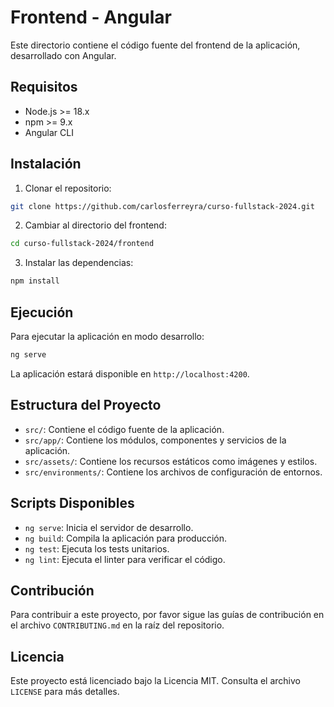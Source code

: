 # Frontend - Angular

Este directorio contiene el código fuente del frontend de la aplicación, desarrollado con Angular.

## Requisitos

- Node.js >= 18.x
- npm >= 9.x
- Angular CLI

## Instalación

1. Clonar el repositorio:

```bash
git clone https://github.com/carlosferreyra/curso-fullstack-2024.git
```

2. Cambiar al directorio del frontend:

```bash
cd curso-fullstack-2024/frontend
```

3. Instalar las dependencias:

```bash
npm install
```

## Ejecución

Para ejecutar la aplicación en modo desarrollo:

```bash
ng serve
```

La aplicación estará disponible en `http://localhost:4200`.

## Estructura del Proyecto

- `src/`: Contiene el código fuente de la aplicación.
- `src/app/`: Contiene los módulos, componentes y servicios de la aplicación.
- `src/assets/`: Contiene los recursos estáticos como imágenes y estilos.
- `src/environments/`: Contiene los archivos de configuración de entornos.

## Scripts Disponibles

- `ng serve`: Inicia el servidor de desarrollo.
- `ng build`: Compila la aplicación para producción.
- `ng test`: Ejecuta los tests unitarios.
- `ng lint`: Ejecuta el linter para verificar el código.

## Contribución

Para contribuir a este proyecto, por favor sigue las guías de contribución en el archivo `CONTRIBUTING.md` en la raíz del repositorio.

## Licencia

Este proyecto está licenciado bajo la Licencia MIT. Consulta el archivo `LICENSE` para más detalles.
